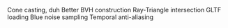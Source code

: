 Cone casting, duh
Better BVH construction
Ray-Triangle intersection
GLTF loading
Blue noise sampling
Temporal anti-aliasing
